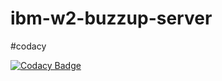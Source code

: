 # ibm-w2-buzzup-server

#codacy

[![Codacy Badge](https://api.codacy.com/project/badge/Grade/583a3e6a69e14517bebed68f402b6083)](https://www.codacy.com/app/utkarsh311/vignesh-sprint1-distributor?utm_source=github.com&amp;utm_medium=referral&amp;utm_content=utkarsh311/vignesh-sprint1-distributor&amp;utm_campaign=Badge_Grade)


